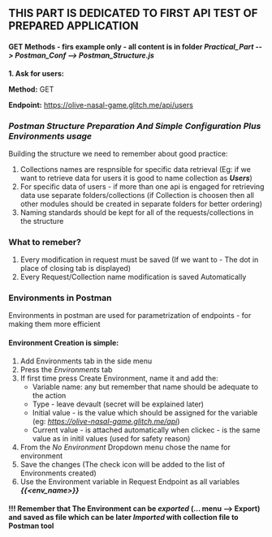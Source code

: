 ## THIS PART IS DEDICATED TO FIRST API TEST OF PREPARED APPLICATION

#### GET Methods - firs example only - all content is in folder *Practical_Part --> Postman_Conf --> Postman_Structure.js*

**1. Ask for users:**

**Method:** GET

**Endpoint:** https://olive-nasal-game.glitch.me/api/users

### *Postman Structure Preparation And Simple Configuration Plus Environments usage*

Building the structure we need to remember about good practice:
1. Collections names are respnsible for specific data retrieval (Eg: if we want to retrieve data for users it is good to name collection as ***Users***)
2. For specific data of users - if more than one api is engaged for retrieving data use separate folders/collections (if Collection is choosen then all other modules should be created in separate folders for better ordering)
3. Naming standards should be kept for all of the requests/collections in the structure

### What to remeber?

1. Every modification in request must be saved (If we want to - The dot in place of closing tab is displayed)
2. Every Request/Collection name modification is saved Automatically

### Environments in Postman

Environments in postman are used for parametrization of endpoints - for making them more efficient

#### Environment Creation is simple:

1. Add Environments tab in the side menu
2. Press the *Environments* tab
3. If first time press Create Environment, name it and add the:
    - Variable name: any but remember that name should be adequate to the action
    - Type - leave devault (secret will be explained later)
    - Initial value - is the value which should be assigned for the variable (eg: *https://olive-nasal-game.glitch.me/api*)
    - Current value - is attached automatically when clickec - is the same value as in initil values (used for safety reason)
4. From the *No Environment* Dropdown menu chose the name for environment  
5. Save the changes (The check icon will be added to the list of Environments created)
6. Use the Environment variable in Request Endpoint as all variables ***{{<env_name>}}***

#### !!! Remember that The Environment can be *exported* (... menu --> Export) and saved as file which can be later *Imported* with collection file to Postman tool 

